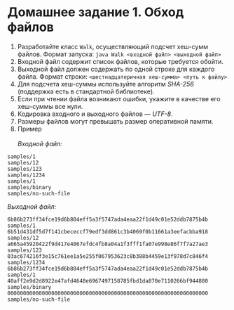 # Домашнее задание 1. Обход файлов
1. Разработайте класс `Walk`, осуществляющий подсчет хеш-сумм файлов.
Формат запуска:
`java Walk <входной файл> <выходной файл>`
2. Входной файл содержит список файлов, которые требуется обойти.
3. Выходной файл должен содержать по одной строке для каждого файла. Формат строки:
`<шестнадцатеричная хеш-сумма> <путь к файлу>`
4. Для подсчета хеш-суммы используйте алгоритм *SHA-256* (поддержка есть в стандартной библиотеке).
5. Если при чтении файла возникают ошибки, укажите в качестве его хеш-суммы все нули.
6. Кодировка входного и выходного файлов — *UTF-8*.
7. Размеры файлов могут превышать размер оперативной памяти.
8. Пример
<br> <br>
*Входной файл:*

```
samples/1
samples/12
samples/123
samples/1234
samples/1
samples/binary
samples/no-such-file
```                        
*Выходной файл:*

```
6b86b273ff34fce19d6b804eff5a3f5747ada4eaa22f1d49c01e52ddb7875b4b samples/1
6b51d431df5d7f141cbececcf79edf3dd861c3b4069f0b11661a3eefacbba918 samples/12
a665a45920422f9d417e4867efdc4fb8a04a1f3fff1fa07e998e86f7f7a27ae3 samples/123
03ac674216f3e15c761ee1a5e255f067953623c8b388b4459e13f978d7c846f4 samples/1234
6b86b273ff34fce19d6b804eff5a3f5747ada4eaa22f1d49c01e52ddb7875b4b samples/1
40aff2e9d2d8922e47afd4648e6967497158785fbd1da870e7110266bf944880 samples/binary
0000000000000000000000000000000000000000000000000000000000000000 samples/no-such-file
```

